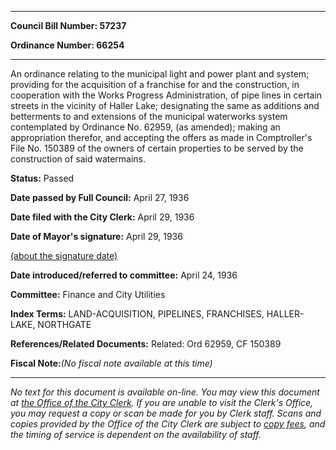 

********

**Council Bill Number: 57237**
   
**Ordinance Number: 66254**
********

 An ordinance relating to the municipal light and power plant and system; providing for the acquisition of a franchise for and the construction, in cooperation with the Works Progress Administration, of pipe lines in certain streets in the vicinity of Haller Lake; designating the same as additions and betterments to and extensions of the municipal waterworks system contemplated by Ordinance No. 62959, (as amended); making an appropriation therefor, and accepting the offers as made in Comptroller's File No. 150389 of the owners of certain properties to be served by the construction of said watermains.

**Status:** Passed
   
**Date passed by Full Council:** April 27, 1936
   
**Date filed with the City Clerk:** April 29, 1936
   
**Date of Mayor's signature:** April 29, 1936
   
[(about the signature date)](/~public/approvaldate.htm)
   
   
   
**Date introduced/referred to committee:** April 24, 1936
   
**Committee:** Finance and City Utilities
   
   
**Index Terms:** LAND-ACQUISITION, PIPELINES, FRANCHISES, HALLER-LAKE, NORTHGATE

**References/Related Documents:** Related: Ord 62959, CF 150389

**Fiscal Note:**_(No fiscal note available at this time)_
********

_No text for this document is available on-line. You may view this document at [the Office of the City Clerk](http://www.seattle.gov/leg/clerk/contactUs.htm). If you are unable to visit the Clerk's Office, you may request a copy or scan be made for you by Clerk staff. Scans and copies provided by the Office of the City Clerk are subject to [copy fees](http://clerk.seattle.gov/~public/clerkfees.htm), and the timing of service is dependent on the availability of staff._

